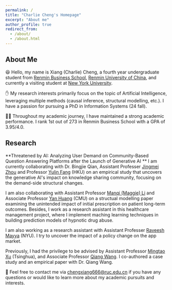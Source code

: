```yaml
---
permalink: /
title: "Charlie Cheng's Homepage"
excerpt: "About me"
author_profile: true
redirect_from: 
  - /about/
  - /about.html
---
```


## About Me
😆 Hello, my name is Xiang (Charlie) Cheng, a fourth year undergraduate student from [Renmin Business School](https://en.rmbs.ruc.edu.cn/), [Renmin University of China](https://www.ruc.edu.cn/en), and currently a visiting student at [New York University](https://www.nyu.edu/).

✋ My research interests primarily focus on the topic of Artificial Intelligence, leveraging multiple methods (causal inference, structural modelling, etc.). I have a passion for pursuing a PhD in Information Systems (24 fall).

👩‍🏫 Throughout my academic journey, I have maintained a strong academic performance. I rank 1st out of 273 in Renmin Business School with a GPA of 3.95/4.0.

## Research
**Threatened by AI: Analyzing User Demand on Community-Based Question Answering Platforms after the Launch of Generative AI ** 
I am currently collaborating with Dr. Bingjie Qian, Assistant Professer [Jingmei Zhou](https://en.rmbs.ruc.edu.cn/Faculty/Faculty/allTeacher/2d2b2f62e84e4285b631fe32ba6ae73b.htm) and Professor [Yulin Fang](https://www.hkubs.hku.hk/people/yulin-fang/) (HKU) on an empirical study that uncovers the generative AI's impact on knowledge sharing community, focusing on the demand-side structural changes. 

I am also collaborating with Assistant Professor [Manqi (Maggie) Li](https://en.rmbs.ruc.edu.cn/Faculty/Faculty/allTeacher/854553e1bf3948f6a7812a954434d2e0.htm) and Associate Professor [Yan Huang](https://www.cmu.edu/tepper/faculty-and-research/faculty-by-area/profiles/huang-yan.html) (CMU) on a structual modelling paper examining the unintended impact of initial prescription on patient long-term outcomes. Besides, I work as a research assistant in this healthcare management project, where I implement maching learning techniques in building prediction models of hypnotic drug abuse. 

I am also working as a research assistant with Assistant Professer [Raveesh Mayya](https://www.stern.nyu.edu/faculty/bio/raveesh-mayya) (NYU). I try to uncover the impact of a policy change on the app market.

Previously, I had the privilege to be advised by Assistant Professor [Mingtao Xu](http://www.mingtaoxu.com/) (Tsinghua), and Associate Professor [Qiang Wang](https://en.rmbs.ruc.edu.cn/Faculty/Faculty/allTeacher/6e717ad1fd8e4efb89555694350f1a3b.htm). I co-authored a case study and an empirical paper with Dr. Qiang Wang.

<!-- 📄 You can find my CV here: [Xiang Cheng's Curriculum Vitae](https://github.com/XCharlieCHENG/academicpages.github.io/tree/master/assets/CV0502.pdf). 
![image](/images/AI impact.png){: .aligh-right width='300px'} 
-->

📧 Feel free to contact me via [chengxiang666@ruc.edu.cn](mailto:chengxiang666@ruc.edu.cn) if you have any questions or would like to learn more about my academic pursuits and interests.

<!-- This is the front page of a website that is powered by the [academicpages template](https://github.com/academicpages/academicpages.github.io) and hosted on GitHub pages. [GitHub pages](https://pages.github.com) is a free service in which websites are built and hosted from code and data stored in a GitHub repository, automatically updating when a new commit is made to the respository. This template was forked from the [Minimal Mistakes Jekyll Theme](https://mmistakes.github.io/minimal-mistakes/) created by Michael Rose, and then extended to support the kinds of content that academics have: publications, talks, teaching, a portfolio, blog posts, and a dynamically-generated CV. You can fork [this repository](https://github.com/academicpages/academicpages.github.io) right now, modify the configuration and markdown files, add your own PDFs and other content, and have your own site for free, with no ads! An older version of this template powers my own personal website at [stuartgeiger.com](http://stuartgeiger.com), which uses [this Github repository](https://github.com/staeiou/staeiou.github.io).



A data-driven personal website
======
Like many other Jekyll-based GitHub Pages templates, academicpages makes you separate the website's content from its form. The content & metadata of your website are in structured markdown files, while various other files constitute the theme, specifying how to transform that content & metadata into HTML pages. You keep these various markdown (.md), YAML (.yml), HTML, and CSS files in a public GitHub repository. Each time you commit and push an update to the repository, the [GitHub pages](https://pages.github.com/) service creates static HTML pages based on these files, which are hosted on GitHub's servers free of charge.

Many of the features of dynamic content management systems (like Wordpress) can be achieved in this fashion, using a fraction of the computational resources and with far less vulnerability to hacking and DDoSing. You can also modify the theme to your heart's content without touching the content of your site. If you get to a point where you've broken something in Jekyll/HTML/CSS beyond repair, your markdown files describing your talks, publications, etc. are safe. You can rollback the changes or even delete the repository and start over -- just be sure to save the markdown files! Finally, you can also write scripts that process the structured data on the site, such as [this one](https://github.com/academicpages/academicpages.github.io/blob/master/talkmap.ipynb) that analyzes metadata in pages about talks to display [a map of every location you've given a talk](https://academicpages.github.io/talkmap.html).

Getting started
======
1. Register a GitHub account if you don't have one and confirm your e-mail (required!)
1. Fork [this repository](https://github.com/academicpages/academicpages.github.io) by clicking the "fork" button in the top right. 
1. Go to the repository's settings (rightmost item in the tabs that start with "Code", should be below "Unwatch"). Rename the repository "[your GitHub username].github.io", which will also be your website's URL.
1. Set site-wide configuration and create content & metadata (see below -- also see [this set of diffs](http://archive.is/3TPas) showing what files were changed to set up [an example site](https://getorg-testacct.github.io) for a user with the username "getorg-testacct")
1. Upload any files (like PDFs, .zip files, etc.) to the files/ directory. They will appear at https://[your GitHub username].github.io/files/example.pdf.  
1. Check status by going to the repository settings, in the "GitHub pages" section

Site-wide configuration
------
The main configuration file for the site is in the base directory in [_config.yml](https://github.com/academicpages/academicpages.github.io/blob/master/_config.yml), which defines the content in the sidebars and other site-wide features. You will need to replace the default variables with ones about yourself and your site's github repository. The configuration file for the top menu is in [_data/navigation.yml](https://github.com/academicpages/academicpages.github.io/blob/master/_data/navigation.yml). For example, if you don't have a portfolio or blog posts, you can remove those items from that navigation.yml file to remove them from the header. 

Create content & metadata
------
For site content, there is one markdown file for each type of content, which are stored in directories like _publications, _talks, _posts, _teaching, or _pages. For example, each talk is a markdown file in the [_talks directory](https://github.com/academicpages/academicpages.github.io/tree/master/_talks). At the top of each markdown file is structured data in YAML about the talk, which the theme will parse to do lots of cool stuff. The same structured data about a talk is used to generate the list of talks on the [Talks page](https://academicpages.github.io/talks), each [individual page](https://academicpages.github.io/talks/2012-03-01-talk-1) for specific talks, the talks section for the [CV page](https://academicpages.github.io/cv), and the [map of places you've given a talk](https://academicpages.github.io/talkmap.html) (if you run this [python file](https://github.com/academicpages/academicpages.github.io/blob/master/talkmap.py) or [Jupyter notebook](https://github.com/academicpages/academicpages.github.io/blob/master/talkmap.ipynb), which creates the HTML for the map based on the contents of the _talks directory).

**Markdown generator**

I have also created [a set of Jupyter notebooks](https://github.com/academicpages/academicpages.github.io/tree/master/markdown_generator
) that converts a CSV containing structured data about talks or presentations into individual markdown files that will be properly formatted for the academicpages template. The sample CSVs in that directory are the ones I used to create my own personal website at stuartgeiger.com. My usual workflow is that I keep a spreadsheet of my publications and talks, then run the code in these notebooks to generate the markdown files, then commit and push them to the GitHub repository.

How to edit your site's GitHub repository
------
Many people use a git client to create files on their local computer and then push them to GitHub's servers. If you are not familiar with git, you can directly edit these configuration and markdown files directly in the github.com interface. Navigate to a file (like [this one](https://github.com/academicpages/academicpages.github.io/blob/master/_talks/2012-03-01-talk-1.md) and click the pencil icon in the top right of the content preview (to the right of the "Raw | Blame | History" buttons). You can delete a file by clicking the trashcan icon to the right of the pencil icon. You can also create new files or upload files by navigating to a directory and clicking the "Create new file" or "Upload files" buttons. 

Example: editing a markdown file for a talk
![Editing a markdown file for a talk](/images/editing-talk.png)

For more info
------
More info about configuring academicpages can be found in [the guide](https://academicpages.github.io/markdown/). The [guides for the Minimal Mistakes theme](https://mmistakes.github.io/minimal-mistakes/docs/configuration/) (which this theme was forked from) might also be helpful. -->
